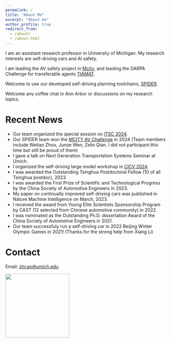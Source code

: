 ```yaml
---
permalink: /
title: "About Me"
excerpt: "About me"
author_profile: true
redirect_from: 
  - /about/
  - /about.html
---
```


I am an assistant research professor in University of Michigan. 
My research interests are self-driving cars and AI safety. 

I am leading the AV safety project in [Mcity](https://mcity.umich.edu), and leading the DARPA Challenge for transferable agents [TIAMAT](https://www.darpa.mil/research/programs/transfer-from-imprecise).

Welcome to use our developed self-driving planning toolchains, [SPIDER](https://github.com/Thu-ADLab/SPIDER).

Welcome any coffee chat in Ann Arbor or discussions on my research topics. 

Recent News
======
- Our team organized the special session on [ITSC 2024](https://ieee-itsc.org/2024/).
- Our SPIDER team won the [MCITY AV Challenge](https://mcity.umich.edu/av-challenge/) in 2024 (Team members include Weitao Zhou, Junze Wen, Zelin Qian. I did not participant this time but still be proud of them)
- I gave a talk on Next Generation Transportation Systems Seminar at Umich. 
- I organized the self-driving large model workshop in [CICV 2024](http://www.cicv.org.cn/CN/Home/).
- I was awarded the Outstanding Tsinghua Postdoctoral Fellow (10 of all Tsinghua postdoc), 2023. 
- I was awarded the First Prize of Scientific and Technological Progress by the China Society of Automotive Engineers in 2023.
- My paper on continually improved self-driving cars was published in Nature Machine Intelligence on March, 2023. 
- I received the award from Young Elite Scientists Sponsorship Program by CAST (12 selected from Chinese automotive community) in 2022.
- I was nominated as the Outstanding Ph.D. dissertation Award of the China Society of Automotive Engineers in 2021.
- Our team successfuly run a self-driving car in 2022 Beijing Winter Olympic Games in 2021! (Thanks for the strong help from Xiang Li)


Contact
======
Email: zhcao@umich.edu

<img src="images/doge.jpg" width="200"/>